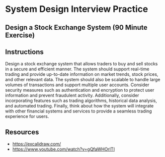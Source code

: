 # System Design Interview Practice
## Design a Stock Exchange System (90 Minute Exercise)

## Instructions

Design a stock exchange system that allows traders to buy and sell stocks in a secure and efficient manner.
The system should support real-time trading and provide up-to-date information on market trends, stock prices, and other relevant data. 
The system should also be scalable to handle large volumes of transactions and support multiple user accounts. 
Consider security measures such as authentication and encryption to protect user information and prevent fraudulent activity. 
Additionally, consider incorporating features such as trading algorithms, historical data analysis, and automated trading. 
Finally, think about how the system will integrate with other financial systems and services to provide a seamless trading experience for users.


## Resources
- https://excalidraw.com/
- https://www.youtube.com/watch?v=gQfaWHOrITI
